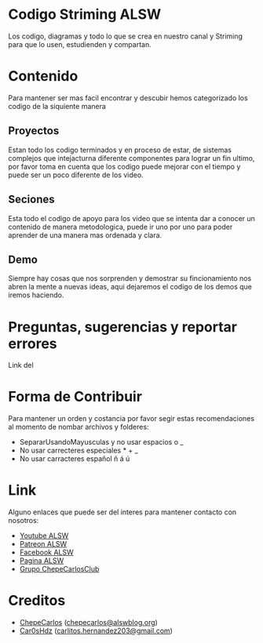 # Codigo Striming ALSW

Los codigo, diagramas y todo lo que se crea en nuestro canal y Striming para que lo usen, estudienden y compartan.

# Contenido

Para mantener ser mas facil encontrar y descubir hemos categorizado los codigo de la siquiente manera

## Proyectos

Estan todo los codigo terminados y en proceso de estar, de sistemas complejos que intejacturna diferente componentes para lograr un fin ultimo, por favor toma en cuenta que los codigo puede mejorar con el tiempo y puede ser un poco diferente de los video.

## Seciones

Esta todo el codigo de apoyo para los video que se intenta dar a conocer un contenido de manera metodologica, puede ir uno por uno para poder aprender de una manera mas ordenada y clara.

## Demo

Siempre hay cosas que nos sorprenden y demostrar su fincionamiento nos abren la mente a nuevas ideas, aqui dejaremos el codigo de los demos que iremos haciendo.

# Preguntas, sugerencias y reportar errores

Link del 




# Forma de Contribuir

Para mantener un orden y costancia por favor segir estas recomendaciones al momento de nombar archivos y folderes:

* SepararUsandoMayusculas y no usar espacios o _
* No usar carrecteres especiales * + _ 
* No usar carracteres español ñ á ú 

# Link

Alguno enlaces que puede ser del interes para mantener contacto con nosotros:

* [Youtube ALSW](http://youtube.com/alswnet)
* [Patreon ALSW](http://patreon.com/alswnet)
* [Facebook ALSW](http://facebook.com/alswnet)
* [Pagina ALSW](http://alsw.net)
* [Grupo ChepeCarlosClub](http://www.facebook.com/groups/chepecarlosclub/)

# Creditos

* [ChepeCarlos](https://github.com/chepecarlos) (chepecarlos@alswblog.org)
* [Car0sHdz](https://github.com/carl0shdz) (carlitos.hernandez203@gmail.com)

